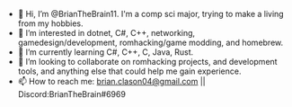 - 👋 Hi, I’m @BrianTheBrain11. I'm a comp sci major, trying to make a living from my hobbies.
- 👀 I’m interested in dotnet, C#, C++, networking, gamedesign/development, romhacking/game modding, and homebrew.
- 🌱 I’m currently learning C#, C++, C, Java, Rust.
- 💞️ I’m looking to collaborate on romhacking projects, and development tools, and anything else that could help me gain experience.
- 📫 How to reach me: brian.clason04@gmail.com || Discord:BrianTheBrain#6969

<!---
BrianTheBrain11/BrianTheBrain11 is a ✨ special ✨ repository because its `README.md` (this file) appears on your GitHub profile.
You can click the Preview link to take a look at your changes.
--->
